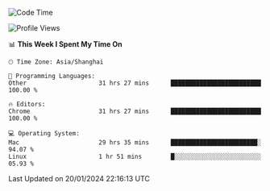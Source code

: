 <!--START_SECTION:waka-->
![Code Time](http://img.shields.io/badge/Code%20Time-1%2C831%20hrs%2015%20mins-blue)

![Profile Views](http://img.shields.io/badge/Profile%20Views-0-blue)

📊 **This Week I Spent My Time On** 

```text
🕑︎ Time Zone: Asia/Shanghai

💬 Programming Languages: 
Other                    31 hrs 27 mins      █████████████████████████   100.00 % 

🔥 Editors: 
Chrome                   31 hrs 27 mins      █████████████████████████   100.00 % 

💻 Operating System: 
Mac                      29 hrs 35 mins      ████████████████████████░   94.07 % 
Linux                    1 hr 51 mins        █░░░░░░░░░░░░░░░░░░░░░░░░   05.93 % 
```


 Last Updated on 20/01/2024 22:16:13 UTC
<!--END_SECTION:waka-->